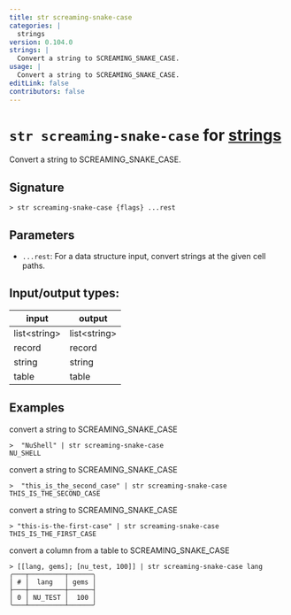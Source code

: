 ```yaml
---
title: str screaming-snake-case
categories: |
  strings
version: 0.104.0
strings: |
  Convert a string to SCREAMING_SNAKE_CASE.
usage: |
  Convert a string to SCREAMING_SNAKE_CASE.
editLink: false
contributors: false
---
```

<!-- This file is automatically generated. Please edit the command in https://github.com/nushell/nushell instead. -->

# `str screaming-snake-case` for [strings](/commands/categories/strings.md)

<div class='command-title'>Convert a string to SCREAMING_SNAKE_CASE.</div>

## Signature

```> str screaming-snake-case {flags} ...rest```

## Parameters

 -  `...rest`: For a data structure input, convert strings at the given cell paths.


## Input/output types:

| input        | output       |
| ------------ | ------------ |
| list\<string\> | list\<string\> |
| record       | record       |
| string       | string       |
| table        | table        |
## Examples

convert a string to SCREAMING_SNAKE_CASE
```nu
>  "NuShell" | str screaming-snake-case
NU_SHELL
```

convert a string to SCREAMING_SNAKE_CASE
```nu
>  "this_is_the_second_case" | str screaming-snake-case
THIS_IS_THE_SECOND_CASE
```

convert a string to SCREAMING_SNAKE_CASE
```nu
> "this-is-the-first-case" | str screaming-snake-case
THIS_IS_THE_FIRST_CASE
```

convert a column from a table to SCREAMING_SNAKE_CASE
```nu
> [[lang, gems]; [nu_test, 100]] | str screaming-snake-case lang
╭───┬─────────┬──────╮
│ # │  lang   │ gems │
├───┼─────────┼──────┤
│ 0 │ NU_TEST │  100 │
╰───┴─────────┴──────╯

```

